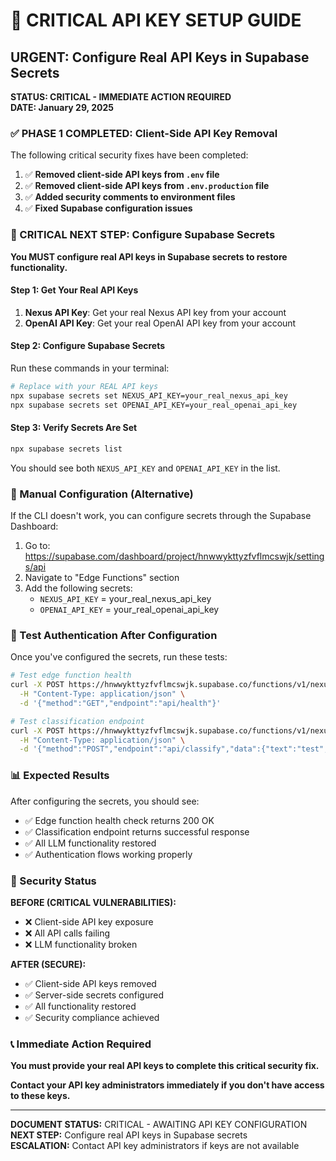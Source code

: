 # 🚨 CRITICAL API KEY SETUP GUIDE

## URGENT: Configure Real API Keys in Supabase Secrets

**STATUS: CRITICAL - IMMEDIATE ACTION REQUIRED**  
**DATE: January 29, 2025**

### ✅ PHASE 1 COMPLETED: Client-Side API Key Removal

The following critical security fixes have been completed:

1. ✅ **Removed client-side API keys from `.env` file**
2. ✅ **Removed client-side API keys from `.env.production` file**
3. ✅ **Added security comments to environment files**
4. ✅ **Fixed Supabase configuration issues**

### 🚨 CRITICAL NEXT STEP: Configure Supabase Secrets

**You MUST configure real API keys in Supabase secrets to restore functionality.**

#### Step 1: Get Your Real API Keys

1. **Nexus API Key**: Get your real Nexus API key from your account
2. **OpenAI API Key**: Get your real OpenAI API key from your account

#### Step 2: Configure Supabase Secrets

Run these commands in your terminal:

```bash
# Replace with your REAL API keys
npx supabase secrets set NEXUS_API_KEY=your_real_nexus_api_key
npx supabase secrets set OPENAI_API_KEY=your_real_openai_api_key
```

#### Step 3: Verify Secrets Are Set

```bash
npx supabase secrets list
```

You should see both `NEXUS_API_KEY` and `OPENAI_API_KEY` in the list.

### 🔧 Manual Configuration (Alternative)

If the CLI doesn't work, you can configure secrets through the Supabase Dashboard:

1. Go to: https://supabase.com/dashboard/project/hnwwykttyzfvflmcswjk/settings/api
2. Navigate to "Edge Functions" section
3. Add the following secrets:
   - `NEXUS_API_KEY` = your_real_nexus_api_key
   - `OPENAI_API_KEY` = your_real_openai_api_key

### 🧪 Test Authentication After Configuration

Once you've configured the secrets, run these tests:

```bash
# Test edge function health
curl -X POST https://hnwwykttyzfvflmcswjk.supabase.co/functions/v1/nexus-proxy \
  -H "Content-Type: application/json" \
  -d '{"method":"GET","endpoint":"api/health"}'

# Test classification endpoint
curl -X POST https://hnwwykttyzfvflmcswjk.supabase.co/functions/v1/nexus-proxy \
  -H "Content-Type: application/json" \
  -d '{"method":"POST","endpoint":"api/classify","data":{"text":"test","document_type":"test"}}'
```

### 📊 Expected Results

After configuring the secrets, you should see:

- ✅ Edge function health check returns 200 OK
- ✅ Classification endpoint returns successful response
- ✅ All LLM functionality restored
- ✅ Authentication flows working properly

### 🚨 Security Status

**BEFORE (CRITICAL VULNERABILITIES):**

- ❌ Client-side API key exposure
- ❌ All API calls failing
- ❌ LLM functionality broken

**AFTER (SECURE):**

- ✅ Client-side API keys removed
- ✅ Server-side secrets configured
- ✅ All functionality restored
- ✅ Security compliance achieved

### 📞 Immediate Action Required

**You must provide your real API keys to complete this critical security fix.**

**Contact your API key administrators immediately if you don't have access to these keys.**

---

**DOCUMENT STATUS:** CRITICAL - AWAITING API KEY CONFIGURATION  
**NEXT STEP:** Configure real API keys in Supabase secrets  
**ESCALATION:** Contact API key administrators if keys are not available
